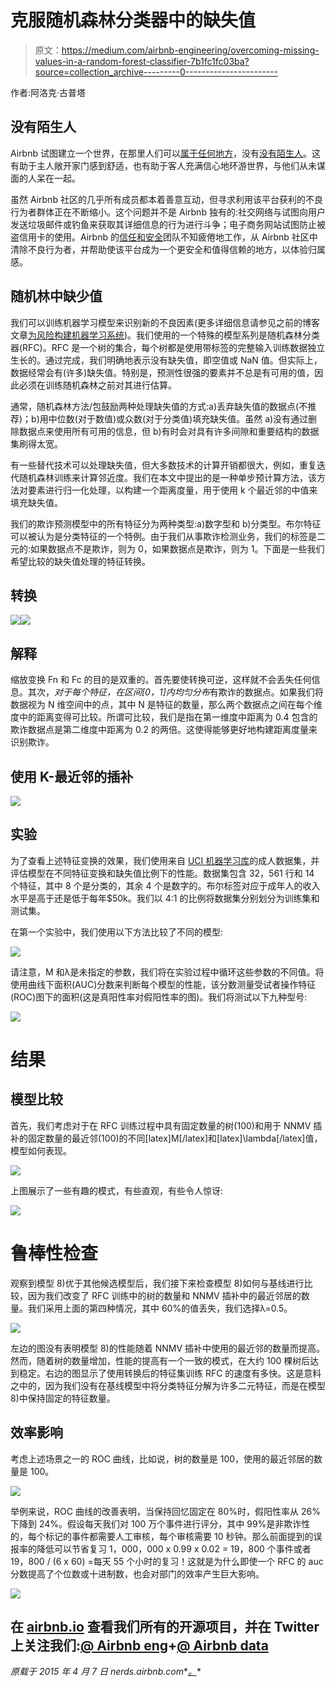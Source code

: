 # 克服随机森林分类器中的缺失值

> 原文：<https://medium.com/airbnb-engineering/overcoming-missing-values-in-a-random-forest-classifier-7b1fc1fc03ba?source=collection_archive---------0----------------------->

作者:阿洛克·古普塔

## 没有陌生人

Airbnb 试图建立一个世界，在那里人们可以[属于任何地方](http://blog.airbnb.com/belong-anywhere/)，没有[没有陌生人](http://blog.airbnb.com/creating-onelessstranger-stories-belonging/)。这有助于主人敞开家门感到舒适，也有助于客人充满信心地环游世界，与他们从未谋面的人呆在一起。

虽然 Airbnb 社区的几乎所有成员都本着善意互动，但寻求利用该平台获利的不良行为者群体正在不断缩小。这个问题并不是 Airbnb 独有的:社交网络与试图向用户发送垃圾邮件或钓鱼来获取其详细信息的行为进行斗争；电子商务网站试图防止被盗信用卡的使用。Airbnb 的[信任和安全](https://www.airbnb.com/trust)团队不知疲倦地工作，从 Airbnb 社区中清除不良行为者，并帮助使该平台成为一个更安全和值得信赖的地方，以体验归属感。

## 随机林中缺少值

我们可以训练机器学习模型来识别新的不良因素(更多详细信息请参见之前的博客文章[为风险构建机器学习系统](http://nerds.airbnb.com/architecting-machine-learning-system-risk/))。我们使用的一个特殊的模型系列是随机森林分类器(RFC)。RFC 是一个树的集合，每个树都是使用带标签的完整输入训练数据独立生长的。通过完成，我们明确地表示没有缺失值，即空值或 NaN 值。但实际上，数据经常会有(许多)缺失值。特别是，预测性很强的要素并不总是有可用的值，因此必须在训练随机森林之前对其进行估算。

通常，随机森林方法/包鼓励两种处理缺失值的方式:a)丢弃缺失值的数据点(不推荐)；b)用中位数(对于数值)或众数(对于分类值)填充缺失值。虽然 a)没有通过删除数据点来使用所有可用的信息，但 b)有时会对具有许多间隙和重要结构的数据集刷得太宽。

有一些替代技术可以处理缺失值，但大多数技术的计算开销都很大，例如，重复迭代随机森林训练来计算邻近度。我们在本文中提出的是一种单步预计算方法，该方法对要素进行归一化处理，以构建一个距离度量，用于使用 k 个最近邻的中值来填充缺失值。

我们的欺诈预测模型中的所有特征分为两种类型:a)数字型和 b)分类型。布尔特征可以被认为是分类特征的一个特例。由于我们从事欺诈检测业务，我们的标签是二元的:如果数据点不是欺诈，则为 0，如果数据点是欺诈，则为 1。下面是一些我们希望比较的缺失值处理的特征转换。

## 转换

![](img/0ecd82bc423af3692f21e6cb058346fa.png)![](img/3f3e83d382bfc40b8820cf3bccc83e25.png)

## 解释

缩放变换 Fn 和 Fc 的目的是双重的。首先要使转换可逆，这样就不会丢失任何信息。其次，*对于每个特征，在区间[0，1]内均匀分布*有欺诈的数据点。如果我们将数据视为 N 维空间中的点，其中 N 是特征的数量，那么两个数据点之间在每个维度中的距离变得可比较。所谓可比较，我们是指在第一维度中距离为 0.4 包含的欺诈数据点是第二维度中距离为 0.2 的两倍。这使得能够更好地构建距离度量来识别欺诈。

## 使用 K-最近邻的插补

![](img/253936c70e8c8d94c850b4fefd6b29f6.png)

## 实验

为了查看上述特征变换的效果，我们使用来自 [UCI 机器学习库](http://archive.ics.uci.edu/ml/)的成人数据集，并评估模型在不同特征变换和缺失值比例下的性能。数据集包含 32，561 行和 14 个特征，其中 8 个是分类的，其余 4 个是数字的。布尔标签对应于成年人的收入水平是高于还是低于每年$50k。我们以 4:1 的比例将数据集分别划分为训练集和测试集。

在第一个实验中，我们使用以下方法比较了不同的模型:

![](img/f4d7b4d70bd27b8e3baf011701b4ed6d.png)

请注意，M 和λ是未指定的参数，我们将在实验过程中循环这些参数的不同值。将使用曲线下面积(AUC)分数来判断每个模型的性能，该分数测量受试者操作特征(ROC)图下的面积(这是真阳性率对假阳性率的图)。我们将测试以下九种型号:

![](img/3b15296d148562843e2dd0e237fd54c6.png)

# 结果

## 模型比较

首先，我们考虑对于在 RFC 训练过程中具有固定数量的树(100)和用于 NNMV 插补的固定数量的最近邻(100)的不同[latex]M[/latex]和[latex]\lambda[/latex]值，模型如何表现。

![](img/22278a30b71ef89f91f86b81ae710873.png)

上图展示了一些有趣的模式，有些直观，有些令人惊讶:

![](img/ea965cdc7a50eb79952b82777c413eea.png)

# 鲁棒性检查

观察到模型 8)优于其他候选模型后，我们接下来检查模型 8)如何与基线进行比较，因为我们改变了 RFC 训练中的树的数量和 NNMV 插补中的最近邻居的数量。我们采用上面的第四种情况，其中 60%的值丢失，我们选择λ=0.5。

![](img/13a200bca03da2d810c9ca7459169b0d.png)

左边的图没有表明模型 8)的性能随着 NNMV 插补中使用的最近邻的数量而提高。然而，随着树的数量增加，性能的提高有一个一致的模式，在大约 100 棵树后达到稳定。右边的图显示了使用转换后的特征集训练 RFC 的速度有多快。这是意料之中的，因为我们没有在基线模型中将分类特征分解为许多二元特征，而是在模型 8)中保持固定的特征数量。

## 效率影响

考虑上述场景之一的 ROC 曲线，比如说，树的数量是 100，使用的最近邻居的数量是 100。

![](img/df102105a811c7debe243da26b2037f6.png)

举例来说，ROC 曲线的改善表明，当保持回忆固定在 80%时，假阳性率从 26%下降到 24%。假设每天我们对 100 万个事件进行评分，其中 99%是非欺诈性的，每个标记的事件都需要人工审核，每个审核需要 10 秒钟。那么前面提到的误报率的降低可以节省复习 1，000，000 x 0.99 x 0.02 = 19，800 个事件或者 19，800 / (6 x 60) =每天 55 个小时的复习！这就是为什么即使一个 RFC 的 auc 分数提高了个位数或十进制数，也会对部门的效率产生巨大影响。

![](img/3913f6470a7657e02386189e67b4eb30.png)

## 在 [airbnb.io](http://airbnb.io) 查看我们所有的开源项目，并在 Twitter 上关注我们:[@ Airbnb eng](https://twitter.com/AirbnbEng)+[@ Airbnb data](https://twitter.com/AirbnbData)

*原载于 2015 年 4 月 7 日 nerds.airbnb.com**[*。*](http://nerds.airbnb.com/large-scale-payments-systems-ruby-rails/)*